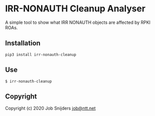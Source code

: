 IRR-NONAUTH Cleanup Analyser
=====================================

A simple tool to show what IRR NONAUTH objects are affected by
RPKI ROAs.

Installation
------------

`pip3 install irr-nonauth-cleanup`

Use
---

`$ irr-nonauth-cleanup`

Copyright
---------

Copyright (c) 2020 Job Snijders <job@ntt.net>

